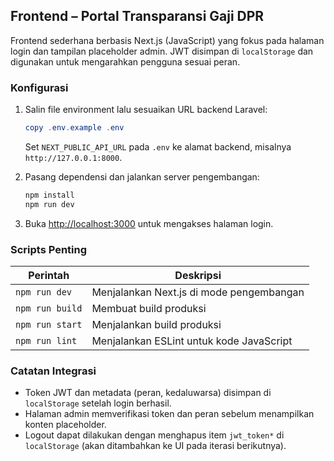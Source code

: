 ## Frontend – Portal Transparansi Gaji DPR

Frontend sederhana berbasis Next.js (JavaScript) yang fokus pada halaman login dan tampilan placeholder admin. JWT disimpan di `localStorage` dan digunakan untuk mengarahkan pengguna sesuai peran.

### Konfigurasi

1. Salin file environment lalu sesuaikan URL backend Laravel:
   ```powershell
   copy .env.example .env
   ```
   Set `NEXT_PUBLIC_API_URL` pada `.env` ke alamat backend, misalnya `http://127.0.0.1:8000`.

2. Pasang dependensi dan jalankan server pengembangan:
   ```powershell
   npm install
   npm run dev
   ```

3. Buka [http://localhost:3000](http://localhost:3000) untuk mengakses halaman login.

### Scripts Penting

| Perintah        | Deskripsi                                         |
|-----------------|----------------------------------------------------|
| `npm run dev`   | Menjalankan Next.js di mode pengembangan            |
| `npm run build` | Membuat build produksi                              |
| `npm run start` | Menjalankan build produksi                          |
| `npm run lint`  | Menjalankan ESLint untuk kode JavaScript            |

### Catatan Integrasi

- Token JWT dan metadata (peran, kedaluwarsa) disimpan di `localStorage` setelah login berhasil.
- Halaman admin memverifikasi token dan peran sebelum menampilkan konten placeholder.
- Logout dapat dilakukan dengan menghapus item `jwt_token*` di `localStorage` (akan ditambahkan ke UI pada iterasi berikutnya).
